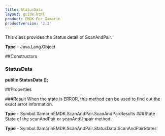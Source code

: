 ```yaml
---
title: StatusData
layout: guide.html 
product: EMDK For Xamarin 
productversion: '2.1' 
---
```

This class provides the Status detail of ScanAndPair.

**Type** - Java.Lang.Object

##Constructors
### StatusData 
**public StatusData ();**

##Properties

###Result
When the state is ERROR, this method can be used to find out the exact error information.

**Type** - Symbol.XamarinEMDK.ScanAndPair.ScanAndPairResults
###State
State of the scanAndPair or scanAndUnpair method.

**Type** - Symbol.XamarinEMDK.ScanAndPair.StatusData.ScanAndPairStates


